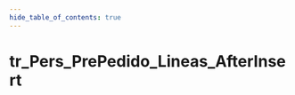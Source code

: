 ```yaml
--- 
hide_table_of_contents: true
---
```

# tr_Pers_PrePedido_Lineas_AfterInsert

<SqlViewer file="clients/puignau/CRM/tr_Pers_PrePedido_Lineas_AfterInsert.sql"/>

